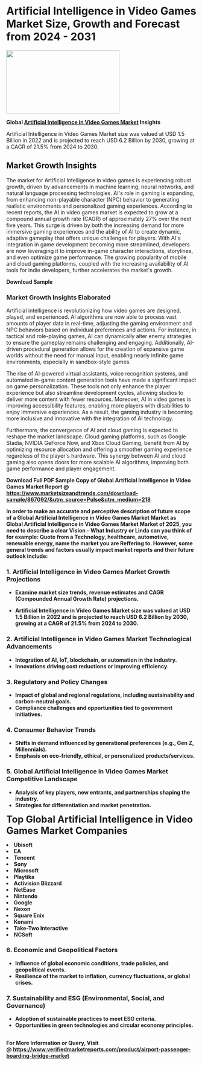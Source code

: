 <H1>Artificial Intelligence in Video Games Market Size, Growth and Forecast from 2024 - 2031</H1><img class="aligncenter size-medium wp-image-584254" src="https://thirdeyenews.in/wp-content/uploads/2024/09/Global-Market-Research-300x168.jpeg" alt="" width="300" height="168" /><p><strong>Global&nbsp;<a href="https://www.marketsizeandtrends.com/download-sample/867092/&amp;utm_source=Pulse&amp;utm_medium=218">Artificial Intelligence in Video Games Market</a> Insights</strong></p><p>Artificial Intelligence in Video Games Market size was valued at USD 1.5 Billion in 2022 and is projected to reach USD 6.2 Billion by 2030, growing at a CAGR of 21.5% from 2024 to 2030.</p><p><!DOCTYPE html> <html lang="en"> <head> <meta charset="UTF-8"> <meta name="viewport" content="width=device-width, initial-scale=1.0"> <title>AI in Video Games Market Growth Insights</title> </head> <body> <h2>Market Growth Insights</h2> <p>The market for Artificial Intelligence in video games is experiencing robust growth, driven by advancements in machine learning, neural networks, and natural language processing technologies. AI's role in gaming is expanding, from enhancing non-playable character (NPC) behavior to generating realistic environments and personalized gaming experiences. According to recent reports, the AI in video games market is expected to grow at a compound annual growth rate (CAGR) of approximately 27% over the next five years. This surge is driven by both the increasing demand for more immersive gaming experiences and the ability of AI to create dynamic, adaptive gameplay that offers unique challenges for players. With AI's integration in game development becoming more streamlined, developers are now leveraging it to improve in-game character interactions, storylines, and even optimize game performance. The growing popularity of mobile and cloud gaming platforms, coupled with the increasing availability of AI tools for indie developers, further accelerates the market's growth.</p> <p><strong>Download Sample</strong></p> <h3>Market Growth Insights Elaborated</h3> <p>Artificial intelligence is revolutionizing how video games are designed, played, and experienced. AI algorithms are now able to process vast amounts of player data in real-time, adjusting the gaming environment and NPC behaviors based on individual preferences and actions. For instance, in tactical and role-playing games, AI can dynamically alter enemy strategies to ensure the gameplay remains challenging and engaging. Additionally, AI-driven procedural generation allows for the creation of expansive game worlds without the need for manual input, enabling nearly infinite game environments, especially in sandbox-style games.</p> <p>The rise of AI-powered virtual assistants, voice recognition systems, and automated in-game content generation tools have made a significant impact on game personalization. These tools not only enhance the player experience but also streamline development cycles, allowing studios to deliver more content with fewer resources. Moreover, AI in video games is improving accessibility features, enabling more players with disabilities to enjoy immersive experiences. As a result, the gaming industry is becoming more inclusive and innovative with the integration of AI technology.</p> <p>Furthermore, the convergence of AI and cloud gaming is expected to reshape the market landscape. Cloud gaming platforms, such as Google Stadia, NVIDIA GeForce Now, and Xbox Cloud Gaming, benefit from AI by optimizing resource allocation and offering a smoother gaming experience regardless of the player's hardware. This synergy between AI and cloud gaming also opens doors for more scalable AI algorithms, improving both game performance and player engagement.</p> <p><strong></p><p><span class=""><strong>Download Full PDF Sample Copy of Global Artificial Intelligence in Video Games Market Report</strong> @ <a href="https://www.marketsizeandtrends.com/download-sample/867092/&amp;utm_source=Pulse&amp;utm_medium=218" target="_blank">https://www.marketsizeandtrends.com/download-sample/867092/&amp;utm_source=Pulse&amp;utm_medium=218</a></span></p><p>In order to make an accurate and perceptive description of future scope of a Global&nbsp;Artificial Intelligence in Video Games Market Market as Global&nbsp;Artificial Intelligence in Video Games Market Market of 2025, you need to describe a clear Vision &ndash; What Industry or Linda can you think of for example: Quote from a Technology, healthcare, automotive, renewable energy, name the market you are Reffering to. However, some general trends and factors usually impact market reports and their future outlook include:</p><h3>1.&nbsp;<strong>Artificial Intelligence in Video Games Market Growth Projections</strong></h3><ul><li>Examine market size trends, revenue estimates and CAGR (Compounded Annual Growth Rate) projections.</li><li><p>Artificial Intelligence in Video Games Market size was valued at USD 1.5 Billion in 2022 and is projected to reach USD 6.2 Billion by 2030, growing at a CAGR of 21.5% from 2024 to 2030.</p></li></ul><h3>2.&nbsp;<strong>Artificial Intelligence in Video Games Market Technological Advancements</strong></h3><ul><li>Integration of AI, IoT, blockchain, or automation in the industry.</li><li>Innovations driving cost reductions or improving efficiency.</li></ul><h3>3.&nbsp;<strong>Regulatory and Policy Changes</strong></h3><ul><li>Impact of global and regional regulations, including sustainability and carbon-neutral goals.</li><li>Compliance challenges and opportunities tied to government initiatives.</li></ul><h3>4.&nbsp;<strong>Consumer Behavior Trends</strong></h3><ul><li>Shifts in demand influenced by generational preferences (e.g., Gen Z, Millennials).</li><li>Emphasis on eco-friendly, ethical, or personalized products/services.</li></ul><h3>5.&nbsp;<strong>Global Artificial Intelligence in Video Games Market Competitive Landscape</strong></h3><ul><li>Analysis of key players, new entrants, and partnerships shaping the industry.</li><li>Strategies for differentiation and market penetration.</li></ul><p data-pm-slice="1 1 []"><span style="color: inherit; font-family: inherit; font-size: 25px;">Top Global Artificial Intelligence in Video Games Market Companies</span></p><div class="" data-test-id=""><p><li>Ubisoft</li><li> EA</li><li> Tencent</li><li> Sony</li><li> Microsoft</li><li> Playtika</li><li> Activision Blizzard</li><li> NetEase</li><li> Nintendo</li><li> Google</li><li> Nexon</li><li> Square Enix</li><li> Konami</li><li> Take-Two Interactive</li><li> NCSoft</li></p></div><h3>6.&nbsp;<strong>Economic and Geopolitical Factors</strong></h3><ul><li>Influence of global economic conditions, trade policies, and geopolitical events.</li><li>Resilience of the market to inflation, currency fluctuations, or global crises.</li></ul><h3>7.&nbsp;<strong>Sustainability and ESG (Environmental, Social, and Governance)</strong></h3><ul><li>Adoption of sustainable practices to meet ESG criteria.</li><li>Opportunities in green technologies and circular economy principles.</li></ul><h2><strong style="font-size: 14px;">For More Information or Query, Visit @&nbsp;</strong><a style="background-color: #ffffff; font-size: 14px;" href="https://www.marketsizeandtrends.com/report/artificial-intelligence-in-video-games-market/" target="_blank">https://www.verifiedmarketreports.com/product/airport-passenger-boarding-bridge-market</a></h2>
